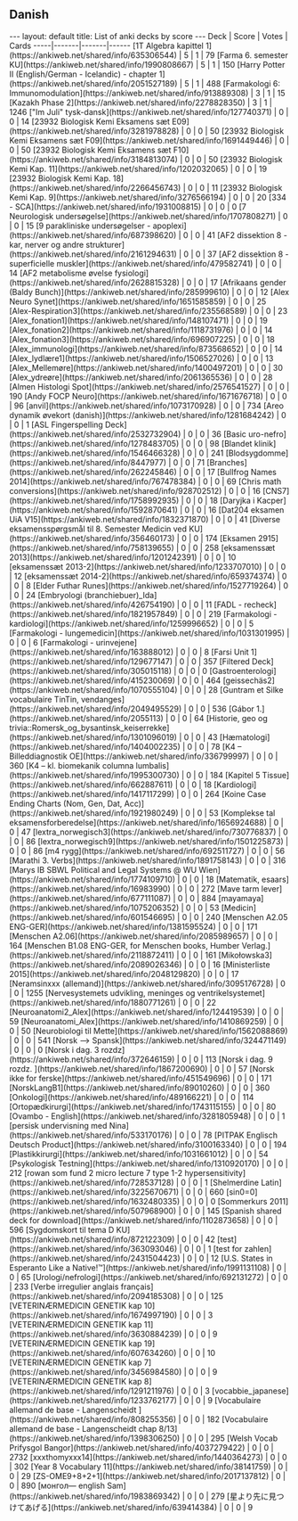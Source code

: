 <h2>Danish</h2>
---
layout: default
title: List of anki decks by score
---
Deck | Score | Votes | Cards
-----|-------|-------|------
[1T Algebra kapittel 1](https://ankiweb.net/shared/info/635306544) | 5 | 1 | 79
[Farma 6. semester KU](https://ankiweb.net/shared/info/1990808667) | 5 | 1 | 150
[Harry Potter II (English/German - Icelandic) - chapter 1](https://ankiweb.net/shared/info/2051527189) | 5 | 1 | 488
[Farmakologi 6: Immunomodulation](https://ankiweb.net/shared/info/913889308) | 3 | 1 | 15
[Kazakh Phase 2](https://ankiweb.net/shared/info/2278828350) | 3 | 1 | 1246
["Im Juli" tysk-dansk](https://ankiweb.net/shared/info/127740371) | 0 | 0 | 14
[23932 Biologisk Kemi Eksamens sæt E09](https://ankiweb.net/shared/info/3281978828) | 0 | 0 | 50
[23932 Biologisk Kemi Eksamens sæt F09](https://ankiweb.net/shared/info/1691449446) | 0 | 0 | 50
[23932 Biologisk Kemi Eksamens sæt F10](https://ankiweb.net/shared/info/3184813074) | 0 | 0 | 50
[23932 Biologisk Kemi Kap. 11](https://ankiweb.net/shared/info/1202032065) | 0 | 0 | 19
[23932 Biologisk Kemi Kap. 18](https://ankiweb.net/shared/info/2266456743) | 0 | 0 | 11
[23932 Biologisk Kemi Kap. 9](https://ankiweb.net/shared/info/3276566194) | 0 | 0 | 20
[334 - SCA](https://ankiweb.net/shared/info/1931008815) | 0 | 0 | 0
[7 Neurologisk undersøgelse](https://ankiweb.net/shared/info/1707808271) | 0 | 0 | 15
[9 parakliniske undersøgelser - apoplexi](https://ankiweb.net/shared/info/687398620) | 0 | 0 | 41
[AF2 dissektion 8 - kar, nerver og andre strukturer](https://ankiweb.net/shared/info/2161294631) | 0 | 0 | 37
[AF2 dissektion 8 - superficielle muskler](https://ankiweb.net/shared/info/479582741) | 0 | 0 | 14
[AF2 metabolisme øvelse fysiologi](https://ankiweb.net/shared/info/2628815328) | 0 | 0 | 17
[Afrikaans gender (Baldy Bunch)](https://ankiweb.net/shared/info/285999610) | 0 | 0 | 12
[Alex Neuro Synet](https://ankiweb.net/shared/info/1651585859) | 0 | 0 | 25
[Alex-Respiration3](https://ankiweb.net/shared/info/235568589) | 0 | 0 | 23
[Alex_fonation1](https://ankiweb.net/shared/info/148107471) | 0 | 0 | 19
[Alex_fonation2](https://ankiweb.net/shared/info/1118731976) | 0 | 0 | 14
[Alex_fonation3](https://ankiweb.net/shared/info/696907225) | 0 | 0 | 18
[Alex_immunologi](https://ankiweb.net/shared/info/873568652) | 0 | 0 | 14
[Alex_lydlære1](https://ankiweb.net/shared/info/1506527026) | 0 | 0 | 13
[Alex_Mellemøre](https://ankiweb.net/shared/info/1400497201) | 0 | 0 | 30
[Alex_ydreøre](https://ankiweb.net/shared/info/2061365536) | 0 | 0 | 28
[Almen Histologi Spot](https://ankiweb.net/shared/info/2576541527) | 0 | 0 | 190
[Andy FOCP Neuro](https://ankiweb.net/shared/info/1671676718) | 0 | 0 | 96
[anvil](https://ankiweb.net/shared/info/1073170928) | 0 | 0 | 734
[Areo dynamik øvekort (danish)](https://ankiweb.net/shared/info/1281684242) | 0 | 0 | 1
[ASL Fingerspelling Deck](https://ankiweb.net/shared/info/2532732904) | 0 | 0 | 36
[Basic uro-nefro](https://ankiweb.net/shared/info/1278483705) | 0 | 0 | 98
[Blandet klinik](https://ankiweb.net/shared/info/1546466328) | 0 | 0 | 241
[Blodsygdomme](https://ankiweb.net/shared/info/8447977) | 0 | 0 | 71
[Branches](https://ankiweb.net/shared/info/262245846) | 0 | 0 | 17
[Bullfrog Names 2014](https://ankiweb.net/shared/info/767478384) | 0 | 0 | 69
[Chris math conversions](https://ankiweb.net/shared/info/928702512) | 0 | 0 | 16
[CNS7](https://ankiweb.net/shared/info/1758992935) | 0 | 0 | 18
[Daryjka i Kacper](https://ankiweb.net/shared/info/1592870641) | 0 | 0 | 16
[Dat204 eksamen UiA V15](https://ankiweb.net/shared/info/1832371870) | 0 | 0 | 41
[Diverse eksamensspørgsmål til 8. Semester Medicin ved KU](https://ankiweb.net/shared/info/356460173) | 0 | 0 | 174
[Eksamen 2915](https://ankiweb.net/shared/info/758139655) | 0 | 0 | 258
[eksamenssæt 2013](https://ankiweb.net/shared/info/1201242391) | 0 | 0 | 10
[eksamenssæt 2013-2](https://ankiweb.net/shared/info/1233707010) | 0 | 0 | 12
[eksamenssæt 2014-2](https://ankiweb.net/shared/info/659374374) | 0 | 0 | 8
[Elder Futhar Runes](https://ankiweb.net/shared/info/1527719264) | 0 | 0 | 24
[Embryologi (branchiebuer)_Ida](https://ankiweb.net/shared/info/426754190) | 0 | 0 | 11
[FADL - recheck](https://ankiweb.net/shared/info/1821957849) | 0 | 0 | 219
[Farmakologi - kardiologi](https://ankiweb.net/shared/info/1259996652) | 0 | 0 | 5
[Farmakologi - lungemedicin](https://ankiweb.net/shared/info/1031301995) | 0 | 0 | 6
[Farmakologi - urinvejene](https://ankiweb.net/shared/info/163888012) | 0 | 0 | 8
[Farsi Unit 1](https://ankiweb.net/shared/info/129677147) | 0 | 0 | 357
[Filtered Deck](https://ankiweb.net/shared/info/305015118) | 0 | 0 | 0
[Gastroenterologi](https://ankiweb.net/shared/info/415230069) | 0 | 0 | 464
[geissechäs2](https://ankiweb.net/shared/info/1070555104) | 0 | 0 | 28
[Guntram et Silke vocabulaire TinTin, vendanges](https://ankiweb.net/shared/info/2049495529) | 0 | 0 | 536
[Gábor 1.](https://ankiweb.net/shared/info/2055113) | 0 | 0 | 64
[Historie, geo og trivia::Romersk_og_bysantinsk_keiserrekke](https://ankiweb.net/shared/info/1301096019) | 0 | 0 | 43
[Hæmatologi](https://ankiweb.net/shared/info/1404002235) | 0 | 0 | 78
[K4 – Billeddiagnostik OE](https://ankiweb.net/shared/info/336799997) | 0 | 0 | 360
[K4 – kl. biomekanik columna lumbalis](https://ankiweb.net/shared/info/1995300730) | 0 | 0 | 184
[Kapitel 5 Tissue](https://ankiweb.net/shared/info/662887611) | 0 | 0 | 18
[Kardiologi](https://ankiweb.net/shared/info/1417117299) | 0 | 0 | 264
[Koine Case Ending Charts (Nom, Gen, Dat, Acc)](https://ankiweb.net/shared/info/1921980249) | 0 | 0 | 53
[Komplekse tal eksamensforberedelse](https://ankiweb.net/shared/info/1656924688) | 0 | 0 | 47
[lextra_norwegisch3](https://ankiweb.net/shared/info/730776837) | 0 | 0 | 86
[lextra_norwegisch9](https://ankiweb.net/shared/info/1501225873) | 0 | 0 | 86
[m4 rygg](https://ankiweb.net/shared/info/692511727) | 0 | 0 | 56
[Marathi 3. Verbs](https://ankiweb.net/shared/info/1891758143) | 0 | 0 | 316
[Marys IB SBWL Political and Legal Systems @ WU Wien](https://ankiweb.net/shared/info/1774109710) | 0 | 0 | 18
[Matematik, esaars](https://ankiweb.net/shared/info/16983990) | 0 | 0 | 272
[Mave tarm lever](https://ankiweb.net/shared/info/677111087) | 0 | 0 | 884
[mayamaya](https://ankiweb.net/shared/info/1075206352) | 0 | 0 | 53
[Medicin](https://ankiweb.net/shared/info/601546695) | 0 | 0 | 240
[Menschen A2.05 ENG-GER](https://ankiweb.net/shared/info/1381595524) | 0 | 0 | 171
[Menschen A2.06](https://ankiweb.net/shared/info/2085989657) | 0 | 0 | 164
[Menschen B1.08 ENG-GER, for Menschen books, Humber Verlag.](https://ankiweb.net/shared/info/2118872411) | 0 | 0 | 161
[Mikołowska3](https://ankiweb.net/shared/info/2089026346) | 0 | 0 | 16
[Ministerliste 2015](https://ankiweb.net/shared/info/2048129820) | 0 | 0 | 17
[Neramsinxxx (allemand)](https://ankiweb.net/shared/info/3095176728) | 0 | 0 | 1255
[Nervesystemets udvikling, meninges og ventrikelsystemet](https://ankiweb.net/shared/info/1880771261) | 0 | 0 | 22
[Neuroanatomi2_Alex](https://ankiweb.net/shared/info/124419539) | 0 | 0 | 59
[Neuroanatomi_Alex](https://ankiweb.net/shared/info/1410869259) | 0 | 0 | 50
[Neurobiologi til Mette](https://ankiweb.net/shared/info/1562088869) | 0 | 0 | 541
[Norsk --> Spansk](https://ankiweb.net/shared/info/324471149) | 0 | 0 | 0
[Norsk i dag. 3 rozdz](https://ankiweb.net/shared/info/372646159) | 0 | 0 | 113
[Norsk i dag. 9 rozdz. ](https://ankiweb.net/shared/info/1867200690) | 0 | 0 | 57
[Norsk ikke for ferske](https://ankiweb.net/shared/info/451549696) | 0 | 0 | 171
[NorskLangB1](https://ankiweb.net/shared/info/89010260) | 0 | 0 | 360
[Onkologi](https://ankiweb.net/shared/info/489166221) | 0 | 0 | 114
[Ortopædkirurgi](https://ankiweb.net/shared/info/1743115155) | 0 | 0 | 80
[Ovambo - English](https://ankiweb.net/shared/info/3281805948) | 0 | 0 | 1
[persisk undervisning med Nina](https://ankiweb.net/shared/info/533170176) | 0 | 0 | 78
[PITPAK Englisch Deutsch Product](https://ankiweb.net/shared/info/3100163340) | 0 | 0 | 194
[Plastikkirurgi](https://ankiweb.net/shared/info/1031661012) | 0 | 0 | 54
[Psykologisk Testning](https://ankiweb.net/shared/info/1310920170) | 0 | 0 | 212
[rowan som fund 2 micro lecture 7 type 1-2 hypersensitivity](https://ankiweb.net/shared/info/728537128) | 0 | 0 | 1
[Shelmerdine Latin](https://ankiweb.net/shared/info/3225670671) | 0 | 0 | 660
[sin0=0](https://ankiweb.net/shared/info/1632480335) | 0 | 0 | 0
[Sommerkurs 2011](https://ankiweb.net/shared/info/507968900) | 0 | 0 | 145
[Spanish shared deck for download](https://ankiweb.net/shared/info/1102873658) | 0 | 0 | 596
[Sygdomskort til tema D KU](https://ankiweb.net/shared/info/872122309) | 0 | 0 | 42
[test](https://ankiweb.net/shared/info/363093046) | 0 | 0 | 1
[test for zahlen](https://ankiweb.net/shared/info/2431504423) | 0 | 0 | 12
[U.S. States in Esperanto Like a Native!™](https://ankiweb.net/shared/info/1991131108) | 0 | 0 | 65
[Urologi/nefrologi](https://ankiweb.net/shared/info/692131272) | 0 | 0 | 233
[Verbe irregulier anglais français](https://ankiweb.net/shared/info/2094185308) | 0 | 0 | 125
[VETERINÆRMEDICIN GENETIK kap 10](https://ankiweb.net/shared/info/1674997190) | 0 | 0 | 3
[VETERINÆRMEDICIN GENETIK kap 11](https://ankiweb.net/shared/info/3630884239) | 0 | 0 | 9
[VETERINÆRMEDICIN GENETIK kap 19](https://ankiweb.net/shared/info/607634260) | 0 | 0 | 10
[VETERINÆRMEDICIN GENETIK kap 7](https://ankiweb.net/shared/info/3456984580) | 0 | 0 | 9
[VETERINÆRMEDICIN GENETIK kap 8](https://ankiweb.net/shared/info/1291211976) | 0 | 0 | 3
[vocabbie_japanese](https://ankiweb.net/shared/info/1233762177) | 0 | 0 | 9
[Vocabulaire allemand de base - Langenscheidt  ](https://ankiweb.net/shared/info/808255356) | 0 | 0 | 182
[Vocabulaire allemand de base - Langenscheidt chap 8/13](https://ankiweb.net/shared/info/1398306250) | 0 | 0 | 295
[Welsh Vocab Prifysgol Bangor](https://ankiweb.net/shared/info/4037279422) | 0 | 0 | 2732
[xxxthomyxxx14](https://ankiweb.net/shared/info/1440364273) | 0 | 0 | 302
[Year 8 Vocabulary 11](https://ankiweb.net/shared/info/38141759) | 0 | 0 | 29
[ZS-OME9+8+2+1](https://ankiweb.net/shared/info/2017137812) | 0 | 0 | 890
[монгол— english Sam](https://ankiweb.net/shared/info/1983869342) | 0 | 0 | 279
[星より先に見つけてあげる](https://ankiweb.net/shared/info/639414384) | 0 | 0 | 9
